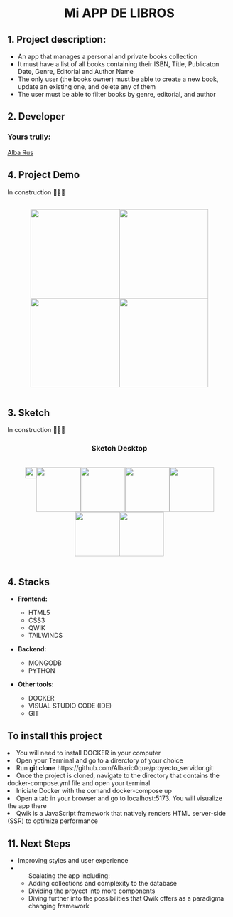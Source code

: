 <h1 align="center">Mi APP DE LIBROS</h1>

<h2>1. Project description:</h2>
  <ul>
    <li>An app that manages a personal and private books collection</li>
    <li>It must have a list of all books containing their ISBN, Title, Publicaton Date, Genre, Editorial and Author Name</li>
    <li>The only user (the books owner) must be able to create a new book, update an existing one, and delete any of them</li>
    <li>The user must be able to filter books by genre, editorial, and author</li>
  </ul>

## 2. Developer

  ### Yours trully:
  
   [Alba Rus](https://github.com/Albaric0que)
  
  <h2>4. Project Demo</h2>
  <p>In construction 👩🏼‍🔧</p>

<div style="heigth:auto; display:flex; flex-wrap: wrap; justify-content:center; padding:1rem">
  <img style="width:200px"; src="#" alt=""/>
  <img style="width:200px"; src="#" alt=""/>
  <img style="width:200px"; src="#" alt=""/>
  <img style="width:200px"; src="#" alt=""/>
</div>

<h2>3. Sketch</h2>
<p>In construction 👩🏼‍🔧</p>

  <h3 align="center">Sketch Desktop</h3>
    <div style="heigth:auto; display:flex; flex-wrap: wrap; justify-content:center; padding:1rem">
    <img style="width:25px"; src="#" alt=""/>
    <img style="width:100px"; src="#" alt=""/>
    <img style="width:100px"; src="#" alt=""/>
    <img style="width:100px"; src="#" alt=""/>
    <img style="width:100px"; src="#" alt=""/>
    <img style="width:100px"; src="#" alt=""/>
    <img style="width:100px"; src="#" alt=""/>
  </div>

<h2>4. Stacks</h2>

* **Frontend:**
  <ul>
    <li>HTML5</li>
    <li>CSS3</li>
    <li>QWIK</li>
    <li>TAILWINDS</li>
  </ul> 

* **Backend:**
  <ul>
    <li>MONGODB</li>
    <li>PYTHON</li>
  </ul>
  
* **Other tools:**   
  <ul>
    <li>DOCKER</li>
    <li>VISUAL STUDIO CODE (IDE)</li>
    <li>GIT</li>
  </ul>

<h2>To install this project</h2>
  <li>You will need to install DOCKER in your computer</li>
  <li>Open your Terminal and go to a direrctory of your choice</li>
  <li>Run <b>git clone</b> https://github.com/Albaric0que/proyecto_servidor.git</li>
  <li>Once the project is cloned, navigate to the directory that contains the docker-compose.yml file and open your terminal</li>
  <li>Iniciate Docker with the comand docker-compose up</li>
  <li>Open a tab in your browser and go to localhost:5173. You will visualize the app there</li>
  <li>Qwik is a JavaScript framework that natively renders HTML server-side (SSR) to optimize performance </li>

<h2>11. Next Steps</h2>
<ul>
  <li>Improving styles and user experience</li>
  <li>
    <ul>Scalating the app including:  
      <li>Adding collections and complexity to the database</li>
      <li>Dividing the proyect into more components</li>
      <li>Diving further into the possibilities that Qwik offers as a paradigma changing framework</li>
    </ul>
  </li>
</ul>







